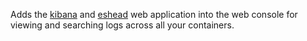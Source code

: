 Adds the [kibana](http://www.elasticsearch.org/overview/kibana/) and [eshead](http://mobz.github.io/elasticsearch-head/) web application into the web console for viewing and searching logs across all your containers.
